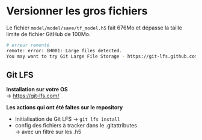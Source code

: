 # Versionner les gros fichiers

Le fichier `model/model/save/tf_model.h5` fait 676Mo et dépasse la taille limite de fichier GitHub de 100Mo.

```sh
# erreur remonté
remote: error: GH001: Large files detected.
You may want to try Git Large File Storage - https://git-lfs.github.com
```

## Git LFS

**Installation sur votre OS**  
-> https://git-lfs.com/

**Les actions qui ont été faites sur le repository**    
- Initialisation de Git LFS -> `git lfs install`
- config des fichiers à tracker dans le .gitattributes  
    -> avec un filtre sur les .h5
